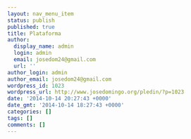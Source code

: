 ```yaml
---
layout: nav_menu_item
status: publish
published: true
title: Plataforma
author:
  display_name: admin
  login: admin
  email: josedom24@gmail.com
  url: ''
author_login: admin
author_email: josedom24@gmail.com
wordpress_id: 1023
wordpress_url: http://www.josedomingo.org/pledin/?p=1023
date: '2014-10-14 20:27:43 +0000'
date_gmt: '2014-10-14 18:27:43 +0000'
categories: []
tags: []
comments: []
---
```


